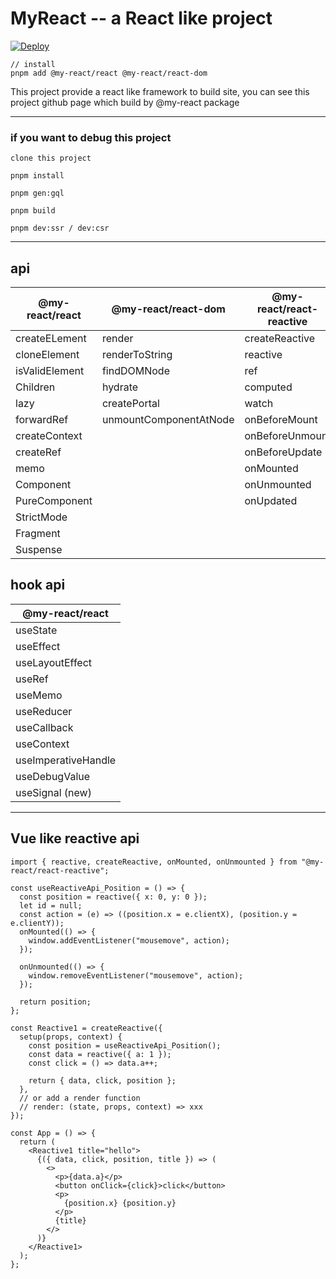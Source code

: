 # MyReact -- a React like project

[![Deploy](https://github.com/MrWangJustToDo/MyReact/actions/workflows/deploy.yml/badge.svg)](https://github.com/MrWangJustToDo/MyReact/actions/workflows/deploy.yml)

```shell
// install
pnpm add @my-react/react @my-react/react-dom
```

This project provide a react like framework to build site, you can see this project github page which build by @my-react package

---

### if you want to debug this project

```
clone this project

pnpm install

pnpm gen:gql

pnpm build

pnpm dev:ssr / dev:csr
```

---

## api

| @my-react/react | @my-react/react-dom    | @my-react/react-reactive |
| --------------- | ---------------------- | ------------------------ |
| createELement   | render                 | createReactive           |
| cloneElement    | renderToString         | reactive                 |
| isValidElement  | findDOMNode            | ref                      |
| Children        | hydrate                | computed                 |
| lazy            | createPortal           | watch                    |
| forwardRef      | unmountComponentAtNode | onBeforeMount            |
| createContext   |                        | onBeforeUnmount          |
| createRef       |                        | onBeforeUpdate           |
| memo            |                        | onMounted                |
| Component       |                        | onUnmounted              |
| PureComponent   |                        | onUpdated                |
| StrictMode      |                        |
| Fragment        |                        |
| Suspense        |                        |

## hook api

| @my-react/react     |
| ------------------- |
| useState            |
| useEffect           |
| useLayoutEffect     |
| useRef              |
| useMemo             |
| useReducer          |
| useCallback         |
| useContext          |
| useImperativeHandle |
| useDebugValue       |
| useSignal (new)     |

---

## Vue like reactive api

```tsx
import { reactive, createReactive, onMounted, onUnmounted } from "@my-react/react-reactive";

const useReactiveApi_Position = () => {
  const position = reactive({ x: 0, y: 0 });
  let id = null;
  const action = (e) => ((position.x = e.clientX), (position.y = e.clientY));
  onMounted(() => {
    window.addEventListener("mousemove", action);
  });

  onUnmounted(() => {
    window.removeEventListener("mousemove", action);
  });

  return position;
};

const Reactive1 = createReactive({
  setup(props, context) {
    const position = useReactiveApi_Position();
    const data = reactive({ a: 1 });
    const click = () => data.a++;

    return { data, click, position };
  },
  // or add a render function
  // render: (state, props, context) => xxx
});

const App = () => {
  return (
    <Reactive1 title="hello">
      {({ data, click, position, title }) => (
        <>
          <p>{data.a}</p>
          <button onClick={click}>click</button>
          <p>
            {position.x} {position.y}
          </p>
          {title}
        </>
      )}
    </Reactive1>
  );
};
```
